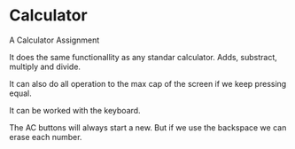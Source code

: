 # Calculator
A Calculator Assignment

It does the same functionallity as any standar calculator.
Adds, substract, multiply and divide.

It can also do all operation to the max cap of the screen if we keep pressing equal.

It can be worked with the keyboard.

The AC buttons will always start a new. But if we use the backspace we can erase each number.
